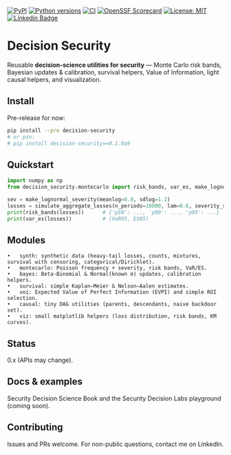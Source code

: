 [![PyPI](https://img.shields.io/pypi/v/decision-security?label=PyPI&include_prereleases)](https://pypi.org/project/decision-security/)
[![Python versions](https://img.shields.io/pypi/pyversions/decision-security.svg)](https://pypi.org/project/decision-security/)
[![CI](https://github.com/security-decision-science/decision-security/actions/workflows/ci.yml/badge.svg)](https://github.com/security-decision-science/decision-security/actions/workflows/ci.yml)
[![OpenSSF Scorecard](https://api.scorecard.dev/projects/github.com/security-decision-science/decision-security/badge)](https://scorecard.dev/viewer/?uri=github.com/security-decision-science/decision-security)
[![License: MIT](https://img.shields.io/badge/License-MIT-green.svg)](LICENSE) 
[![Linkedin Badge](https://img.shields.io/badge/-LinkedIn-blue?style=flat-square&logo=Linkedin&logoColor=white&link=https://www.linkedin.com/in/voiculaura/)](https://www.linkedin.com/in/voiculaura/)


# Decision Security

Reusable **decision-science utilities for security** — Monte Carlo risk bands, Bayesian updates & calibration, survival helpers, Value of Information, light causal helpers, and visualization.

## Install
Pre-release for now:
```bash
pip install --pre decision-security
# or pin:
# pip install decision-security==0.1.0a9 
```

## Quickstart

```python
import numpy as np
from decision_security.montecarlo import risk_bands, var_es, make_lognormal_severity, simulate_aggregate_losses

sev = make_lognormal_severity(meanlog=8.0, sdlog=1.2)
losses = simulate_aggregate_losses(n_periods=10000, lam=0.6, severity_sampler=sev)
print(risk_bands(losses))      # {'p50': ..., 'p90': ..., 'p95': ...}
print(var_es(losses))          # (VaR95, ES95)
```

## Modules
	•	synth: synthetic data (heavy-tail losses, counts, mixtures, survival with censoring, categorical/Dirichlet).
	•	montecarlo: Poisson frequency + severity, risk bands, VaR/ES.
	•	bayes: Beta-Binomial & Normal(known σ) updates, calibration helpers.
	•	survival: simple Kaplan–Meier & Nelson–Aalen estimates.
	•	voi: Expected Value of Perfect Information (EVPI) and simple ROI selection.
	•	causal: tiny DAG utilities (parents, descendants, naive backdoor set).
	•	viz: small matplotlib helpers (loss distribution, risk bands, KM curves).

## Status

0.x (APIs may change).

## Docs & examples 

Security Decision Science Book and the Security Decision Labs playground (coming soon).

## Contributing

Issues and PRs welcome. For non-public questions, contact me on LinkedIn.
